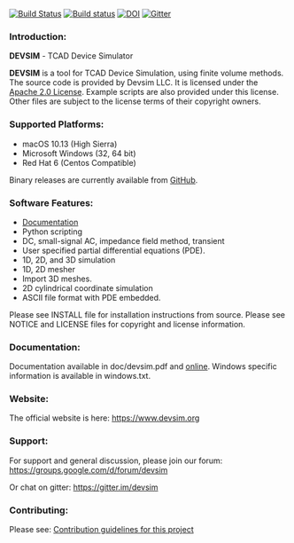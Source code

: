 [![Build Status](https://travis-ci.org/devsim/devsim.svg?branch=master)](https://travis-ci.org/devsim/devsim)
[![Build status](https://ci.appveyor.com/api/projects/status/github/devsim/devsim?branch=master&svg=true)](https://ci.appveyor.com/project/devsim/devsim)
[![DOI](https://zenodo.org/badge/8838727.svg)](https://zenodo.org/badge/latestdoi/8838727)
[![Gitter](https://badges.gitter.im/devsim/devsim.svg)](https://gitter.im/devsim/devsim)

### Introduction:
**DEVSIM** - TCAD Device Simulator

**DEVSIM** is a tool for TCAD Device Simulation, using finite volume methods.  The source code is provided by Devsim LLC.
It is licensed under the [Apache 2.0 License](https://www.apache.org/licenses/LICENSE-2.0.html).  Example scripts are also provided under this license.  Other files are subject to the license terms of their copyright owners.

### Supported Platforms:
* macOS 10.13 (High Sierra)
* Microsoft Windows (32, 64 bit)
* Red Hat 6 (Centos Compatible)

Binary releases are currently available from [GitHub](https://github.com/devsim/devsim/releases).

### Software Features:
* [Documentation](https://www.devsim.org/manual/)
* Python scripting 
* DC, small-signal AC, impedance field method, transient
* User specified partial differential equations (PDE).
* 1D, 2D, and 3D simulation
* 1D, 2D mesher
* Import 3D meshes.
* 2D cylindrical coordinate simulation
* ASCII file format with PDE embedded.

Please see INSTALL file for installation instructions from source.  Please see 
NOTICE and LICENSE files for copyright and license information.

### Documentation:
Documentation available in doc/devsim.pdf and [online](https://www.devsim.org/manual/).  Windows specific information is available in windows.txt.

### Website:
The official website is here:
https://www.devsim.org

### Support:

For support and general discussion, please join our forum:
https://groups.google.com/d/forum/devsim

Or chat on gitter:
https://gitter.im/devsim

### Contributing:

Please see:
[Contribution guidelines for this project](CONTRIBUTING.md)

